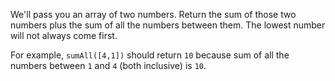 We'll pass you an array of two numbers. Return the sum of those two numbers
plus the sum of all the numbers between them. The lowest number will not
always come first.

For example, `sumAll([4,1])` should return `10` because sum of all the numbers
between `1` and `4` (both inclusive) is `10`.